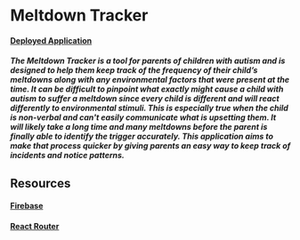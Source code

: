 # Meltdown Tracker

#### [Deployed Application](https://solo-mvp-meltdown-trackers.onrender.com)

##### The Meltdown Tracker is a tool for parents of children with autism and is designed to help them keep track of the frequency of their child’s meltdowns along with any environmental factors that were present at the time. It can be difficult to pinpoint what exactly might cause a child with autism to suffer a meltdown since every child is different and will react differently to environmental stimuli. This is especially true when the child is non-verbal and can't easily communicate what is upsetting them. It will likely take a long time and many meltdowns before the parent is finally able to identify the trigger accurately. This application aims to make that process quicker by giving parents an easy way to keep track of incidents and notice patterns.

## Resources
#### [Firebase](https://firebase.google.com)
#### [React Router](https://reactrouter.com/en/main)
